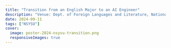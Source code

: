 ```yaml
---
title: "Transition from an English Major to an AI Engineer"
description: "Venue: Dept. of Foreign Languages and Literature, National Sun Yat-sen University"
date: 2024-09-11
tags: ["NSYSU"]
cover:
  image: poster-2024-nsysu-transition.png
  responsiveImages: true
---
```

